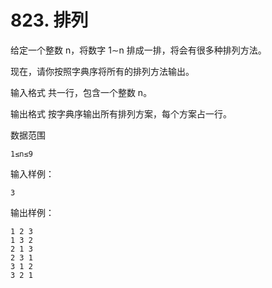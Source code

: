 # 823. 排列


给定一个整数 n，将数字 1∼n 排成一排，将会有很多种排列方法。

现在，请你按照字典序将所有的排列方法输出。

输入格式
共一行，包含一个整数 n。

输出格式
按字典序输出所有排列方案，每个方案占一行。

数据范围
```
1≤n≤9
```
输入样例：
```
3
```
输出样例：
```
1 2 3
1 3 2
2 1 3
2 3 1
3 1 2
3 2 1
```


```c++

```
